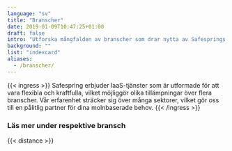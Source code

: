 ```yaml
---
language: "sv"
title: "Branscher"
date: 2019-01-09T10:47:25+01:00
draft: false
intro: "Utforska mångfalden av branscher som drar nytta av Safesprings innovativa IaaS-tjänster. Vi levererar anpassningsbara och pålitliga lösningar som uppfyller unika behov inom varje sektor."
background: ""
list: "indexcard"
aliases:
  - /branscher/
---
```


{{< ingress >}}
Safespring erbjuder IaaS-tjänster som är utformade för att vara flexibla och kraftfulla, vilket möjliggör olika tillämpningar över flera branscher. Vår erfarenhet sträcker sig över många sektorer, vilket gör oss till en pålitlig partner för dina molnbaserade behov.
{{< /ingress >}}

### Läs mer under respektive bransch

{{< distance >}}

